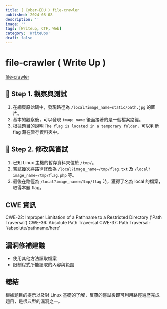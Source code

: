 ```yaml
---
title: ( Cyber-EDU ) file-crawler
published: 2024-08-08
description: ''
image: ''
tags: [Writeup, CTF, Web]
category: 'WriteUps'
draft: false 
---
```


# file-crawler ( Write Up )

[file-crawler](https://app.cyber-edu.co/challenges/981dca90-04bf-11ec-920e-fd2fbb634a4c?tenant=cyberedu)

## 🔻 Step 1. 觀察與測試

1. 在網頁原始碼中，發現路徑為 `/local?image_name=static/path.jpg` 的圖片。
2. 基本的觀察後，可以發現 `image_name` 後面接著的是一個檔案路徑。
3. 根據題目的說明 `The flag is located in a temporary folder`，可以判斷 flag 藏在暫存資料夾中。

## 🔻 Step 2. 修改與嘗試

1. 已知 Linux 主機的暫存資料夾位於 `/tmp/`。
2. 嘗試幾次將路徑修改為 `/local?image_name=/tmp/flag.txt` 及 `/local?image_name=/tmp/flag.php` 等。
3. 最後在路徑為 `/local?image_name=/tmp/flag` 時，獲得了名為 local 的檔案，取得本題 flag。

## CWE 資訊

CWE-22: Improper Limitation of a Pathname to a Restricted Directory ('Path Traversal')
CWE-36: Absolute Path Traversal
CWE-37: Path Traversal: '/absolute/pathname/here'

## 漏洞修補建議

- 使用其他方法讀取檔案
- 限制程式所能讀取的內容與範圍

## 總結

根據題目的提示以及對 Linux 基礎的了解，反覆的嘗試後即可利用路徑遍歷完成題目，是很典型的漏洞之一。